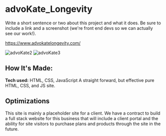# advoKate_Longevity
Write a short sentence or two about this project and what it does. Be sure to include a link and a screenshot (we're front end devs so we can actually see our work!).

https://www.advokatelongevity.com/

![advoKate2](https://user-images.githubusercontent.com/99840213/189546362-53170b4b-1abb-4863-b886-1eb3d9eb8720.JPG)
![advoKate3](https://user-images.githubusercontent.com/99840213/189546367-76c0d7e2-63b3-4569-964c-5d1bc2cdad3e.JPG)

## How It's Made:

**Tech used:** HTML, CSS, JavaScript
A straight forward, but effective pure HTML, CSS, and JS site. 

## Optimizations

This site is mainly a placeholder site for a client. We have a contract to build a full stack website for this business that will include a client portal and the ability for site visitors to purchase plans and products through the site in the future.
